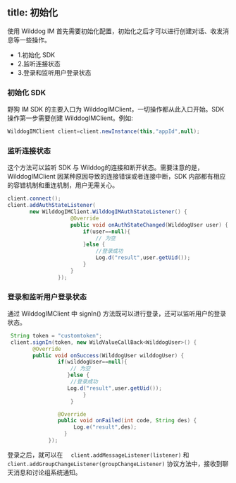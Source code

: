 title: 初始化
---

使用 Wilddog IM 首先需要初始化配置，初始化之后才可以进行创建对话、收发消息等一些操作。

* 1.初始化 SDK
* 2.监听连接状态
* 3.登录和监听用户登录状态

### 初始化 SDK
野狗 IM SDK 的主要入口为 WilddogIMClient，一切操作都从此入口开始。SDK 操作第一步需要创建 WilddogIMClient。例如:

```java
WilddogIMClient client=client.newInstance(this,"appId",null);

```
	
	

### 监听连接状态

这个方法可以监听 SDK 与 Wilddog的连接和断开状态。需要注意的是，WilddogIMClient 因某种原因导致的连接错误或者连接中断，SDK 内部都有相应的容错机制和重连机制，用户无需关心。

```java
client.connect();
client.addAuthStateListener(
       new WilddogIMClient.WilddogIMAuthStateListener() {
                    @Override
                    public void onAuthStateChanged(WilddogUser user) {
                        if(user==null){
                            // 为空
                        }else {
                            //登录成功
                            Log.d("result",user.getUid());
                        }
                    }
                });

```
	
### 登录和监听用户登录状态

通过 WilddogIMClient 中 signIn() 方法既可以进行登录，还可以监听用户的登录状态。

```java
 String token = "customtoken";
 client.signIn(token, new WildValueCallBack<WilddogUser>() {
        @Override
        public void onSuccess(WilddogUser wilddogUser) {
                if(wilddogUser==null){
                    // 为空
                   }else {
                    //登录成功
                   Log.d("result",user.getUid());
                        }
                    }

                @Override
                public void onFailed(int code, String des) {
                     Log.e("result",des);
                  }
             });
```


    
	
登录之后，就可以在 `  client.addMessageListener(listener)` 和 `client.addGroupChangeListener(groupChangeListener)` 协议方法中，接收到聊天消息和讨论组系统通知。
